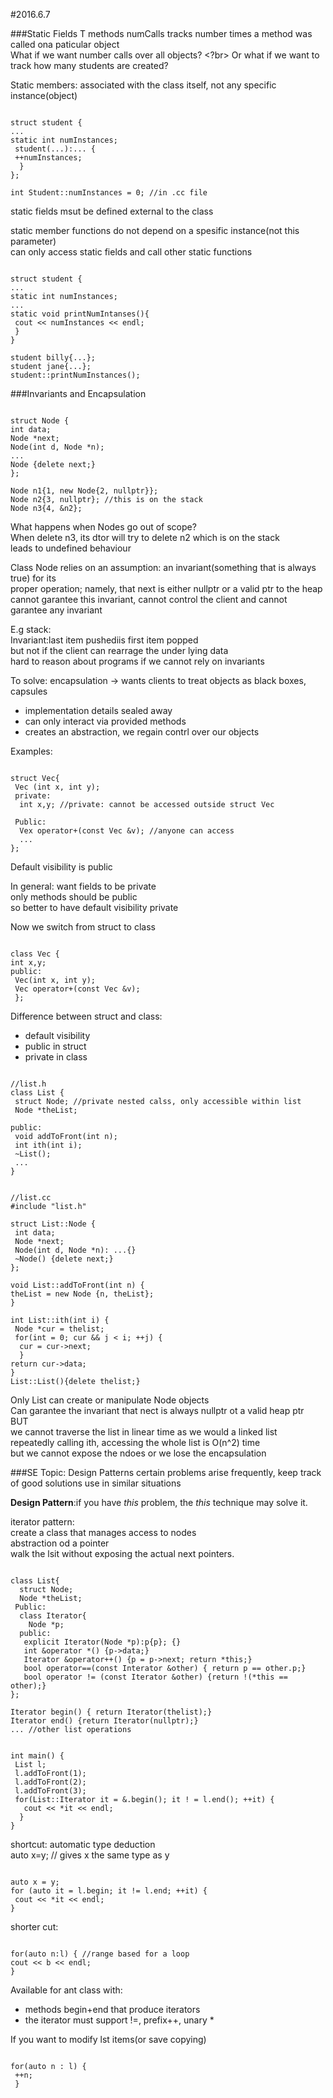 #2016.6.7

###Static Fields T methods
numCalls tracks number times a method was called ona paticular object </br>
What if we want number calls over all objects? <?br>
Or what if we want to track how many students are created?

Static members: associated with the class itself, not any specific instance(object)
<pre><code>
struct student {
...
static int numInstances;
 student(...):... {
 ++numInstances;
  }
};

int Student::numInstances = 0; //in .cc file
</code></pre>
static fields msut be defined external to the class

static member functions do not depend on a spesific instance(not this parameter) </br>
can only access static fields and call other static functions
<pre><code>
struct student {
...
static int numInstances;
...
static void printNumIntanses(){
 cout << numInstances << endl;
 }
}

student billy{...};
student jane{...};
student::printNumInstances();
</code></pre>

###Invariants and Encapsulation
<pre><code>
struct Node {
int data;
Node *next;
Node(int d, Node *n);
...
Node {delete next;}
};

Node n1{1, new Node{2, nullptr}};
Node n2{3, nullptr}; //this is on the stack
Node n3{4, &n2};
</code></pre>
What happens when Nodes go out of scope? </br>
When delete n3, its dtor will try to delete n2 which is on the stack </br>
leads to undefined behaviour

Class Node relies on an assumption: an invariant(something that is always true) for its </br>
proper operation; namely, that next is either nullptr or a valid ptr to the heap </br>
cannot garantee this invariant, cannot control the client and cannot garantee any invariant

E.g stack: </br>
Invariant:last item pushediis first item popped </br>
but not if the client can rearrage the under lying data </br>
hard to reason about programs if we cannot rely on invariants

To solve: encapsulation -> wants clients to treat objects as black boxes, capsules
- implementation details sealed away
- can only interact via provided methods
- creates an abstraction, we regain contrl over our objects

Examples:
<pre><code>
struct Vec{
 Vec (int x, int y);
 private:
  int x,y; //private: cannot be accessed outside struct Vec
 
 Public:
  Vex operator+(const Vec &v); //anyone can access
  ... 
};
</code></pre>
Default visibility is public

In general: want fields to be private </br>
only methods should be public </br>
so better to have default visibility private

Now we switch from struct to class
<pre><code>
class Vec {
int x,y;
public:
 Vec(int x, int y);
 Vec operator+(const Vec &v);
 };
</code></pre>
Difference between struct and class:
 - default visibility
  - public in struct
  - private in class
  
<pre><code>
//list.h
class List {
 struct Node; //private nested calss, only accessible within list
 Node *theList;
 
public:
 void addToFront(int n);
 int ith(int i);
 ~List();
 ...
}
</code></pre>

<pre><code>
//list.cc
#include "list.h"

struct List::Node {
 int data;
 Node *next;
 Node(int d, Node *n): ...{}
 ~Node() {delete next;}
};

void List::addToFront(int n) {
theList = new Node {n, theList};
}

int List::ith(int i) {
 Node *cur = thelist;
 for(int = 0; cur && j < i; ++j) {
  cur = cur->next;
  }
return cur->data;
}
List::List(){delete thelist;}
</code></pre>
Only List can create or manipulate Node objects </br>
Can garantee the invariant that nect is always nullptr ot a valid heap ptr </br>
BUT </br>
we cannot traverse the list in linear time as we would a linked list </br>
repeatedly calling ith, accessing the whole list is O(n^2) time </br>
but we cannot expose the ndoes or we lose the encapsulation

###SE Topic: Design Patterns
certain problems arise frequently, keep track of good solutions use in similar situations 

**Design Pattern**:if you have *this* problem, the *this* technique may solve it.

iterator pattern: </br>
create a class that manages access to nodes </br>
abstraction od a pointer </br>
walk the lsit without exposing the actual next pointers.
<pre><code>
class List{
  struct Node;
  Node *theList;
 Public:
  class Iterator{
    Node *p;
  public:
   explicit Iterator(Node *p):p{p}; {}
   int &operator *() {p->data;}
   Iterator &operator++() {p = p->next; return *this;}
   bool operator==(const Interator &other) { return p == other.p;}
   bool operator != (const Iterator &other) {return !(*this == other);}
};

Iterator begin() { return Iterator(thelist);}
Iterator end() {return Iterator(nullptr);}
... //other list operations
</code></pre>

<pre><code>
int main() {
 List l;
 l.addToFront(1);
 l.addToFront(2);
 l.addToFront(3);
 for(List::Iterator it = &.begin(); it ! = l.end(); ++it) {
   cout << *it << endl;
  }
}
</code></pre>
shortcut: automatic type deduction </br>
auto x=y; // gives x the same type as y
<pre><code>
auto x = y;
for (auto it = l.begin; it != l.end; ++it) {
 cout << *it << endl;
}
</code></pre>

shorter cut:
<pre><code>
for(auto n:l) { //range based for a loop
cout << b << endl;
}
</code></pre>
Available for ant class with:
- methods begin+end that produce iterators
- the iterator must support !=, prefix++, unary *

If you want to modify lst items(or save copying)
<pre><code>
for(auto n : l) {
 ++n;
 }
</code></pre>

